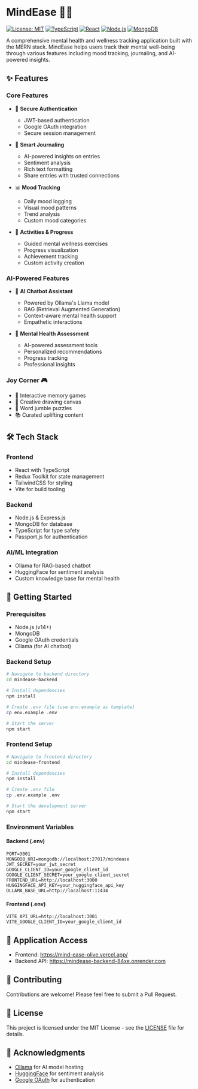 # MindEase 🧠✨

[![License: MIT](https://img.shields.io/badge/License-MIT-yellow.svg)](https://opensource.org/licenses/MIT)
[![TypeScript](https://img.shields.io/badge/TypeScript-007ACC?style=flat&logo=typescript&logoColor=white)](https://www.typescriptlang.org/)
[![React](https://img.shields.io/badge/React-20232A?style=flat&logo=react&logoColor=61DAFB)](https://reactjs.org/)
[![Node.js](https://img.shields.io/badge/Node.js-339933?style=flat&logo=nodedotjs&logoColor=white)](https://nodejs.org/)
[![MongoDB](https://img.shields.io/badge/MongoDB-4EA94B?style=flat&logo=mongodb&logoColor=white)](https://www.mongodb.com/)

A comprehensive mental health and wellness tracking application built with the MERN stack. MindEase helps users track their mental well-being through various features including mood tracking, journaling, and AI-powered insights.

## ✨ Features

### Core Features
- 🔐 **Secure Authentication**
  - JWT-based authentication
  - Google OAuth integration
  - Secure session management

- 📝 **Smart Journaling**
  - AI-powered insights on entries
  - Sentiment analysis
  - Rich text formatting
  - Share entries with trusted connections

- 📊 **Mood Tracking**
  - Daily mood logging
  - Visual mood patterns
  - Trend analysis
  - Custom mood categories

- 🎯 **Activities & Progress**
  - Guided mental wellness exercises
  - Progress visualization
  - Achievement tracking
  - Custom activity creation

### AI-Powered Features
- 🤖 **AI Chatbot Assistant**
  - Powered by Ollama's Llama model
  - RAG (Retrieval Augmented Generation)
  - Context-aware mental health support
  - Empathetic interactions

- 🧠 **Mental Health Assessment**
  - AI-powered assessment tools
  - Personalized recommendations
  - Progress tracking
  - Professional insights

### Joy Corner 🎮
- 🎲 Interactive memory games
- 🎨 Creative drawing canvas
- 🧩 Word jumble puzzles
- 📚 Curated uplifting content

## 🛠️ Tech Stack

### Frontend
- React with TypeScript
- Redux Toolkit for state management
- TailwindCSS for styling
- Vite for build tooling

### Backend
- Node.js & Express.js
- MongoDB for database
- TypeScript for type safety
- Passport.js for authentication

### AI/ML Integration
- Ollama for RAG-based chatbot
- HuggingFace for sentiment analysis
- Custom knowledge base for mental health

## 🚀 Getting Started

### Prerequisites
- Node.js (v14+)
- MongoDB
- Google OAuth credentials
- Ollama (for AI chatbot)

### Backend Setup
```bash
# Navigate to backend directory
cd mindease-backend

# Install dependencies
npm install

# Create .env file (use env.example as template)
cp env.example .env

# Start the server
npm start
```

### Frontend Setup
```bash
# Navigate to frontend directory
cd mindease-frontend

# Install dependencies
npm install

# Create .env file
cp .env.example .env

# Start the development server
npm start
```

### Environment Variables

#### Backend (.env)
```env
PORT=3001
MONGODB_URI=mongodb://localhost:27017/mindease
JWT_SECRET=your_jwt_secret
GOOGLE_CLIENT_ID=your_google_client_id
GOOGLE_CLIENT_SECRET=your_google_client_secret
FRONTEND_URL=http://localhost:3000
HUGGINGFACE_API_KEY=your_huggingface_api_key
OLLAMA_BASE_URL=http://localhost:11434
```

#### Frontend (.env)
```env
VITE_API_URL=http://localhost:3001
VITE_GOOGLE_CLIENT_ID=your_google_client_id
```

## 📱 Application Access
- Frontend: https://mind-ease-olive.vercel.app/
- Backend API: https://mindease-backend-84xe.onrender.com

## 🤝 Contributing
Contributions are welcome! Please feel free to submit a Pull Request.

## 📄 License
This project is licensed under the MIT License - see the [LICENSE](LICENSE) file for details.

## 🙏 Acknowledgments
- [Ollama](https://ollama.ai/) for AI model hosting
- [HuggingFace](https://huggingface.co/) for sentiment analysis
- [Google OAuth](https://developers.google.com/identity/protocols/oauth2) for authentication 
